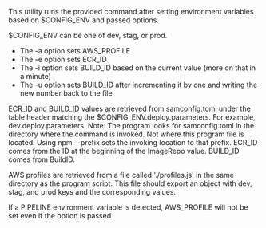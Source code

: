 This utility runs the provided command after setting environment variables based on $CONFIG_ENV and passed options.

$CONFIG_ENV can be one of dev, stag, or prod.

- The -a option sets AWS_PROFILE
- The -e option sets ECR_ID
- The -i option sets BUILD_ID based on the current value (more on that in a minute)
- The -u option sets BUILD_ID after incrementing it by one and writing the new number back to the file

ECR_ID and BUILD_ID values are retrieved from samconfig.toml under the table header matching the $CONFIG_ENV.deploy.parameters. For example, dev.deploy.parameters.
Note: The program looks for samconfig.toml in the directory where the command is invoked. Not where this program file is located. Using npm --prefix sets the invoking location to that prefix.
ECR_ID comes from the ID at the beginning of the ImageRepo value.
BUILD_ID comes from BuildID.

AWS profiles are retrieved from a file called './profiles.js' in the same directory as the program script. This file should export an object with dev, stag, and prod keys and the corresponding values.

If a PIPELINE environment variable is detected, AWS_PROFILE will not be set even if the option is passed
